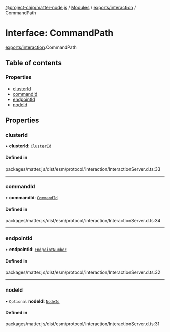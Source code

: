 [@project-chip/matter-node.js](../README.md) / [Modules](../modules.md) / [exports/interaction](../modules/exports_interaction.md) / CommandPath

# Interface: CommandPath

[exports/interaction](../modules/exports_interaction.md).CommandPath

## Table of contents

### Properties

- [clusterId](exports_interaction.CommandPath.md#clusterid)
- [commandId](exports_interaction.CommandPath.md#commandid)
- [endpointId](exports_interaction.CommandPath.md#endpointid)
- [nodeId](exports_interaction.CommandPath.md#nodeid)

## Properties

### clusterId

• **clusterId**: [`ClusterId`](../modules/exports_datatype.md#clusterid)

#### Defined in

packages/matter.js/dist/esm/protocol/interaction/InteractionServer.d.ts:33

___

### commandId

• **commandId**: [`CommandId`](../modules/exports_datatype.md#commandid)

#### Defined in

packages/matter.js/dist/esm/protocol/interaction/InteractionServer.d.ts:34

___

### endpointId

• **endpointId**: [`EndpointNumber`](../modules/exports_datatype.md#endpointnumber)

#### Defined in

packages/matter.js/dist/esm/protocol/interaction/InteractionServer.d.ts:32

___

### nodeId

• `Optional` **nodeId**: [`NodeId`](../modules/exports_datatype.md#nodeid)

#### Defined in

packages/matter.js/dist/esm/protocol/interaction/InteractionServer.d.ts:31
